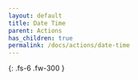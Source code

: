 ```yaml
---
layout: default
title: Date Time
parent: Actions
has_children: true
permalink: /docs/actions/date-time
---
```

{: .fs-6 .fw-300 }
